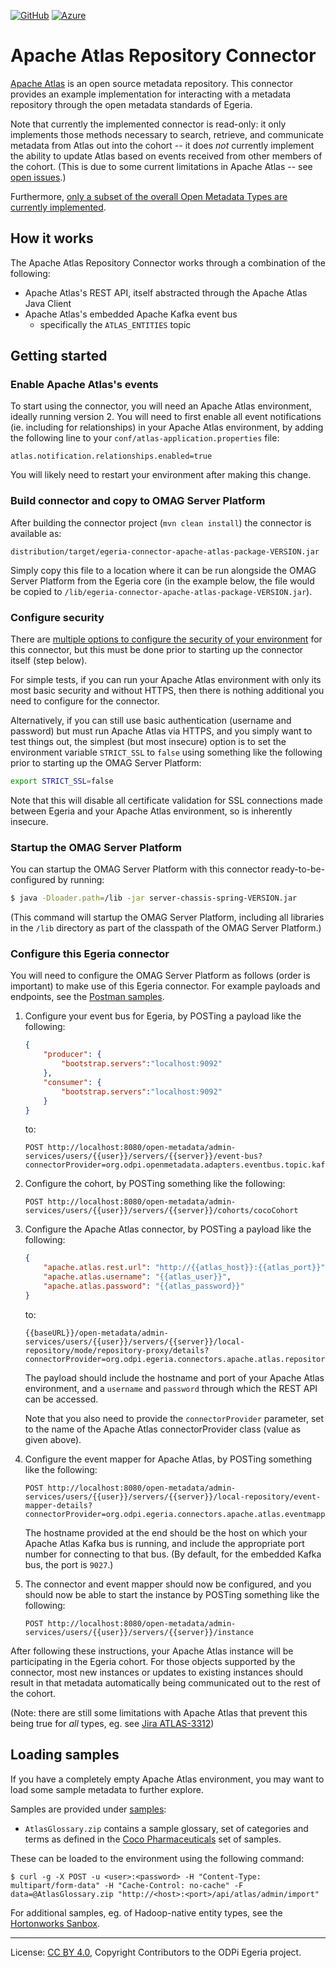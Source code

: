 <!-- SPDX-License-Identifier: CC-BY-4.0 -->
<!-- Copyright Contributors to the ODPi Egeria project. -->

[![GitHub](https://img.shields.io/github/license/odpi/egeria-connector-apache-atlas)](LICENSE) [![Azure](https://dev.azure.com/odpi/egeria/_apis/build/status/odpi.egeria-connector-apache-atlas)](https://dev.azure.com/odpi/Egeria/_build)

# Apache Atlas Repository Connector

[Apache Atlas](https://atlas.apache.org) is an open source metadata repository. This connector provides an example
implementation for interacting with a metadata repository through the open metadata standards of Egeria.

Note that currently the implemented connector is read-only: it only implements those methods necessary to search, retrieve,
and communicate metadata from Atlas out into the cohort -- it does *not* currently implement the ability to update Atlas
based on events received from other members of the cohort. (This is due to some current limitations in Apache Atlas -- 
see [open issues](https://github.com/odpi/egeria-connector-apache-atlas/issues?q=is%3Aissue+is%3Aopen+label%3Aexternal).)

Furthermore, [only a subset of the overall Open Metadata Types are currently implemented](docs/mappings/README.md).

## How it works

The Apache Atlas Repository Connector works through a combination of the following:

- Apache Atlas's REST API, itself abstracted through the Apache Atlas Java Client
- Apache Atlas's embedded Apache Kafka event bus
    - specifically the `ATLAS_ENTITIES` topic

## Getting started

### Enable Apache Atlas's events

To start using the connector, you will need an Apache Atlas environment, ideally running version 2. You will need to
first enable all event notifications (ie. including for relationships) in your Apache Atlas environment, by adding the
following line to your `conf/atlas-application.properties` file:

```properties
atlas.notification.relationships.enabled=true
```

You will likely need to restart your environment after making this change.

### Build connector and copy to OMAG Server Platform

After building the connector project (`mvn clean install`) the connector is available as:

```text
distribution/target/egeria-connector-apache-atlas-package-VERSION.jar
```

Simply copy this file to a location where it can be run alongside the OMAG Server
Platform from the Egeria core (in the example below, the file would be copied to
`/lib/egeria-connector-apache-atlas-package-VERSION.jar`).

### Configure security

There are [multiple options to configure the security of your environment](docs/security/README.md) for this connector,
but this must be done prior to starting up the connector itself (step below).

For simple tests, if you can run your Apache Atlas environment with only its most basic security and without HTTPS, then
there is nothing additional you need to configure for the connector.

Alternatively, if you can still use basic authentication (username and password) but must run Apache Atlas via HTTPS,
and you simply want to test things out, the simplest (but most insecure) option is to set the environment variable
`STRICT_SSL` to `false` using something like the following prior to starting up the OMAG Server Platform:

```bash
export STRICT_SSL=false
```

Note that this will disable all certificate validation for SSL connections made between Egeria and your Apache Atlas
environment, so is inherently insecure.

### Startup the OMAG Server Platform

You can startup the OMAG Server Platform with this connector ready-to-be-configured by running:

```bash
$ java -Dloader.path=/lib -jar server-chassis-spring-VERSION.jar
```

(This command will startup the OMAG Server Platform, including all libraries
in the `/lib` directory as part of the classpath of the OMAG Server Platform.)

### Configure this Egeria connector

You will need to configure the OMAG Server Platform as follows (order is important) to make use of this Egeria connector.
For example payloads and endpoints, see the [Postman samples](samples).

1. Configure your event bus for Egeria, by POSTing a payload like the following:

    ```json
    {
        "producer": {
            "bootstrap.servers":"localhost:9092"
        },
        "consumer": {
            "bootstrap.servers":"localhost:9092"
        }
    }
    ```

    to:

    ```
    POST http://localhost:8080/open-metadata/admin-services/users/{{user}}/servers/{{server}}/event-bus?connectorProvider=org.odpi.openmetadata.adapters.eventbus.topic.kafka.KafkaOpenMetadataTopicProvider&topicURLRoot=OMRSTopic
    ```

1. Configure the cohort, by POSTing something like the following:

    ```
    POST http://localhost:8080/open-metadata/admin-services/users/{{user}}/servers/{{server}}/cohorts/cocoCohort
    ```

1. Configure the Apache Atlas connector, by POSTing a payload like the following:

    ```json
    {
        "apache.atlas.rest.url": "http://{{atlas_host}}:{{atlas_port}}",
        "apache.atlas.username": "{{atlas_user}}",
        "apache.atlas.password": "{{atlas_password}}"
    }
    ```

    to:

    ```
    {{baseURL}}/open-metadata/admin-services/users/{{user}}/servers/{{server}}/local-repository/mode/repository-proxy/details?connectorProvider=org.odpi.egeria.connectors.apache.atlas.repositoryconnector.ApacheAtlasOMRSRepositoryConnectorProvider
    ```

    The payload should include the hostname and port of your Apache Atlas environment, and a `username` and `password`
    through which the REST API can be accessed.

    Note that you also need to provide the `connectorProvider` parameter, set to the name of the Apache Atlas
    connectorProvider class (value as given above).

1. Configure the event mapper for Apache Atlas, by POSTing something like the following:

    ```
    POST http://localhost:8080/open-metadata/admin-services/users/{{user}}/servers/{{server}}/local-repository/event-mapper-details?connectorProvider=org.odpi.egeria.connectors.apache.atlas.eventmapper.ApacheAtlasOMRSRepositoryEventMapperProvider&eventSource=my.atlas.host.com:9027
    ```

    The hostname provided at the end should be the host on which your Apache Atlas Kafka bus is running, and include
    the appropriate port number for connecting to that bus. (By default, for the embedded Kafka bus, the port is `9027`.)

1. The connector and event mapper should now be configured, and you should now be able
    to start the instance by POSTing something like the following:

   ```
   POST http://localhost:8080/open-metadata/admin-services/users/{{user}}/servers/{{server}}/instance
   ```

After following these instructions, your Apache Atlas instance will be participating in the Egeria cohort. For those
objects supported by the connector, most new instances or updates to existing instances should result in that metadata
automatically being communicated out to the rest of the cohort.

(Note: there are still some limitations with Apache Atlas that prevent this being true for _all_ types, eg. see 
[Jira ATLAS-3312](https://issues.apache.org/jira/projects/ATLAS/issues/ATLAS-3312?filter=reportedbyme))

## Loading samples

If you have a completely empty Apache Atlas environment, you may want to load some sample metadata to further explore.

Samples are provided under [samples](samples):

- `AtlasGlossary.zip` contains a sample glossary, set of categories and terms as defined in the [Coco Pharmaceuticals](https://github.com/odpi/egeria/tree/master/open-metadata-resources/open-metadata-deployment/sample-data/coco-pharmaceuticals)
    set of samples.

These can be loaded to the environment using the following command:

```shell script
$ curl -g -X POST -u <user>:<password> -H "Content-Type: multipart/form-data" -H "Cache-Control: no-cache" -F data=@AtlasGlossary.zip "http://<host>:<port>/api/atlas/admin/import"
```

For additional samples, eg. of Hadoop-native entity types, see the [Hortonworks Sanbox](https://www.cloudera.com/downloads/hortonworks-sandbox.html).


----
License: [CC BY 4.0](https://creativecommons.org/licenses/by/4.0/),
Copyright Contributors to the ODPi Egeria project.

